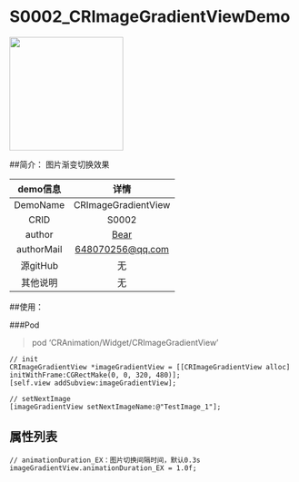 # S0002_CRImageGradientViewDemo
<img src="CRImageGradientDemoVC.gif" width=200 />

##简介：
图片渐变切换效果

| demo信息    | 详情                  |
|:-----------:|:---------------------:|
| DemoName    | CRImageGradientView   |
| CRID        | S0002                 |
| author      | [Bear](https://github.com/BearRan) |
| authorMail  | 648070256@qq.com      |
| 源gitHub    | 无                    |
| 其他说明    | 无                    |

##使用：

###Pod
>pod ‘CRAnimation/Widget/CRImageGradientView’

```
// init
CRImageGradientView *imageGradientView = [[CRImageGradientView alloc] initWithFrame:CGRectMake(0, 0, 320, 480)];
[self.view addSubview:imageGradientView];

// setNextImage
[imageGradientView setNextImageName:@"TestImage_1"];
```

## 属性列表
```
// animationDuration_EX：图片切换间隔时间，默认0.3s
imageGradientView.animationDuration_EX = 1.0f;
```
